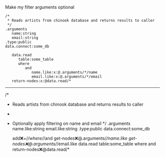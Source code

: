 Make my filter arguments optional

```hyperlambda
/*
 * Reads artists from chinook database and returns results to caller
 */
.arguments
   name:string
   email:string
.type:public
data.connect:some_db

   data.read
      table:some_table
      where
         and
            name.like:x:@.arguments/*/name
            email.like:x:@.arguments/*/email
   return-nodes:x:@data.read/*
``` 
---
/*
 * Reads artists from chinook database and returns results to caller
 * 
 * Optionally apply filtering on name and email
 */
.arguments
   name.like:string
   email.like:string
.type:public
data.connect:some_db

   add:x:+/*/where/*/and
      get-nodes:x:@.arguments/*/name.like
      get-nodes:x:@.arguments/*/email.like
   data.read
      table:some_table
      where
         and
   return-nodes:x:@data.read/*
